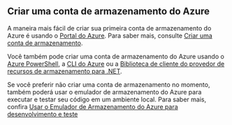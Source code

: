 ## Criar uma conta de armazenamento do Azure
A maneira mais fácil de criar sua primeira conta de armazenamento do Azure é usando o [Portal do Azure](https://portal.azure.com). Para saber mais, consulte [Criar uma conta de armazenamento](../articles/storage/storage-create-storage-account.md#create-a-storage-account).

Você também pode criar uma conta de armazenamento do Azure usando o [Azure PowerShell](../articles/storage/storage-powershell-guide-full.md), a [CLI do Azure](../articles/storage/storage-azure-cli.md) ou a [Biblioteca de cliente do provedor de recursos de armazenamento para .NET](https://msdn.microsoft.com/library/azure/mt131037.aspx).

Se você preferir não criar uma conta de armazenamento no momento, também poderá usar o emulador de armazenamento do Azure para executar e testar seu código em um ambiente local. Para saber mais, confira [Usar o Emulador de Armazenamento do Azure para desenvolvimento e teste](../articles/storage/storage-use-emulator.md)

<!---HONumber=AcomDC_0406_2016-->